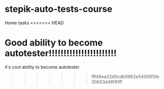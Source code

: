 # stepik-auto-tests-course
Home tasks
<<<<<<< HEAD

Good ability to become autotester!!!!!!!!!!!!!!!!!!!!!!!
=======
it's cool ability to become autotester
>>>>>>> fff49ea32d0cdb0962e5400910b30b53d48f91ff
